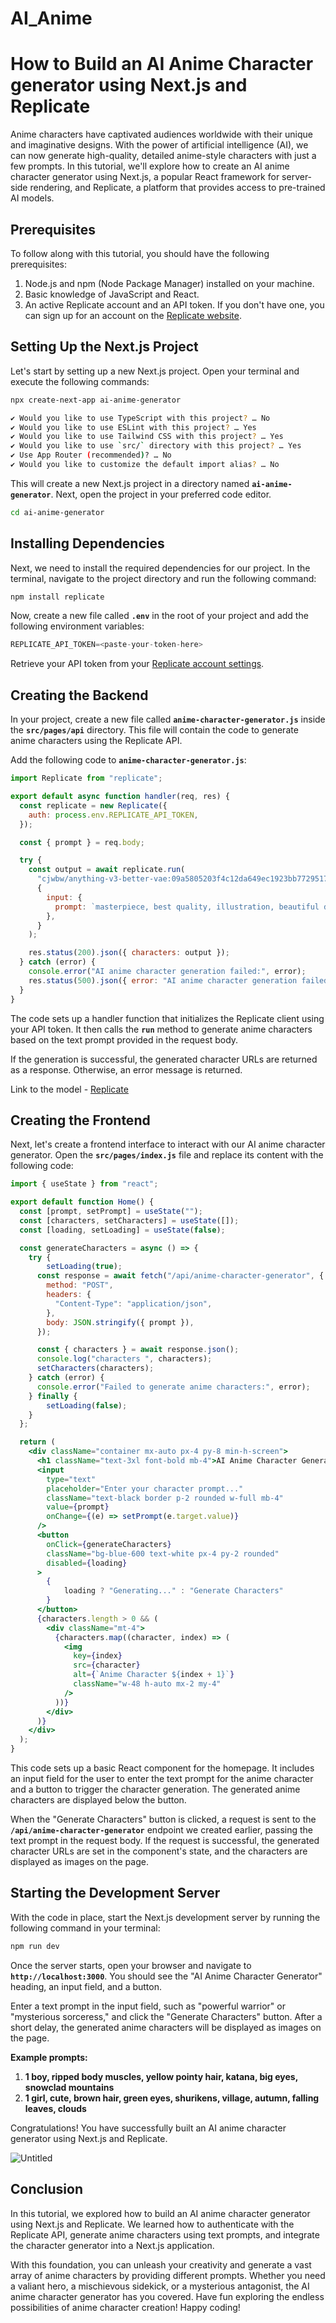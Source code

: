 # AI_Anime

# **How to Build an AI Anime Character generator using Next.js and Replicate**

Anime characters have captivated audiences worldwide with their unique and imaginative designs. With the power of artificial intelligence (AI), we can now generate high-quality, detailed anime-style characters with just a few prompts. In this tutorial, we'll explore how to create an AI anime character generator using Next.js, a popular React framework for server-side rendering, and Replicate, a platform that provides access to pre-trained AI models.

## **Prerequisites**

To follow along with this tutorial, you should have the following prerequisites:

1. Node.js and npm (Node Package Manager) installed on your machine.
2. Basic knowledge of JavaScript and React.
3. An active Replicate account and an API token. If you don't have one, you can sign up for an account on the [Replicate website](https://replicate.com/facebookresearch/musicgen).

## **Setting Up the Next.js Project**

Let's start by setting up a new Next.js project. Open your terminal and execute the following commands:

```bash
npx create-next-app ai-anime-generator

✔ Would you like to use TypeScript with this project? … No
✔ Would you like to use ESLint with this project? … Yes
✔ Would you like to use Tailwind CSS with this project? … Yes
✔ Would you like to use `src/` directory with this project? … Yes
✔ Use App Router (recommended)? … No
✔ Would you like to customize the default import alias? … No
```

This will create a new Next.js project in a directory named **`ai-anime-generator`**. Next, open the project in your preferred code editor.

```bash
cd ai-anime-generator
```

## **Installing Dependencies**

Next, we need to install the required dependencies for our project. In the terminal, navigate to the project directory and run the following command:

```bash
npm install replicate
```

Now, create a new file called **`.env`** in the root of your project and add the following environment variables:

```sql
REPLICATE_API_TOKEN=<paste-your-token-here>
```

Retrieve your API token from your [Replicate account settings](https://replicate.com/account/api-tokens).

## **Creating the Backend**

In your project, create a new file called **`anime-character-generator.js`** inside the **`src/pages/api`** directory. This file will contain the code to generate anime characters using the Replicate API.

Add the following code to **`anime-character-generator.js`**:

```jsx
import Replicate from "replicate";

export default async function handler(req, res) {
  const replicate = new Replicate({
    auth: process.env.REPLICATE_API_TOKEN,
  });

  const { prompt } = req.body;

  try {
    const output = await replicate.run(
      "cjwbw/anything-v3-better-vae:09a5805203f4c12da649ec1923bb7729517ca25fcac790e640eaa9ed66573b65",
      {
        input: {
          prompt: `masterpiece, best quality, illustration, beautiful detailed, finely detailed, dramatic light, intricate details, ${prompt}`,
        },
      }
    );

    res.status(200).json({ characters: output });
  } catch (error) {
    console.error("AI anime character generation failed:", error);
    res.status(500).json({ error: "AI anime character generation failed" });
  }
}
```

The code sets up a handler function that initializes the Replicate client using your API token. It then calls the **`run`** method to generate anime characters based on the text prompt provided in the request body.

If the generation is successful, the generated character URLs are returned as a response. Otherwise, an error message is returned.

Link to the model - [Replicate](https://replicate.com/cjwbw/anything-v3-better-vae)

## **Creating the Frontend**

Next, let's create a frontend interface to interact with our AI anime character generator. Open the **`src/pages/index.js`** file and replace its content with the following code:

```jsx
import { useState } from "react";

export default function Home() {
  const [prompt, setPrompt] = useState("");
  const [characters, setCharacters] = useState([]);
  const [loading, setLoading] = useState(false);

  const generateCharacters = async () => {
    try {
        setLoading(true);
      const response = await fetch("/api/anime-character-generator", {
        method: "POST",
        headers: {
          "Content-Type": "application/json",
        },
        body: JSON.stringify({ prompt }),
      });

      const { characters } = await response.json();
      console.log("characters ", characters);
      setCharacters(characters);
    } catch (error) {
      console.error("Failed to generate anime characters:", error);
    } finally {
        setLoading(false);
    }
  };

  return (
    <div className="container mx-auto px-4 py-8 min-h-screen">
      <h1 className="text-3xl font-bold mb-4">AI Anime Character Generator</h1>
      <input
        type="text"
        placeholder="Enter your character prompt..."
        className="text-black border p-2 rounded w-full mb-4"
        value={prompt}
        onChange={(e) => setPrompt(e.target.value)}
      />
      <button
        onClick={generateCharacters}
        className="bg-blue-600 text-white px-4 py-2 rounded"
        disabled={loading}
      >
        {
            loading ? "Generating..." : "Generate Characters"
        }
      </button>
      {characters.length > 0 && (
        <div className="mt-4">
          {characters.map((character, index) => (
            <img
              key={index}
              src={character}
              alt={`Anime Character ${index + 1}`}
              className="w-48 h-auto mx-2 my-4"
            />
          ))}
        </div>
      )}
    </div>
  );
}
```

This code sets up a basic React component for the homepage. It includes an input field for the user to enter the text prompt for the anime character and a button to trigger the character generation. The generated anime characters are displayed below the button.

When the "Generate Characters" button is clicked, a request is sent to the **`/api/anime-character-generator`** endpoint we created earlier, passing the text prompt in the request body. If the request is successful, the generated character URLs are set in the component's state, and the characters are displayed as images on the page.

## **Starting the Development Server**

With the code in place, start the Next.js development server by running the following command in your terminal:

```bash
npm run dev
```

Once the server starts, open your browser and navigate to **`http://localhost:3000`**. You should see the "AI Anime Character Generator" heading, an input field, and a button.

Enter a text prompt in the input field, such as "powerful warrior" or "mysterious sorceress," and click the "Generate Characters" button. After a short delay, the generated anime characters will be displayed as images on the page.

**Example prompts:** 

1. **1 boy, ripped body muscles, yellow pointy hair, katana, big eyes, snowclad mountains**
2. **1 girl, cute, brown hair, green eyes, shurikens, village, autumn, falling leaves, clouds**

Congratulations! You have successfully built an AI anime character generator using Next.js and Replicate.

![Untitled](Anime.webp)

## **Conclusion**

In this tutorial, we explored how to build an AI anime character generator using Next.js and Replicate. We learned how to authenticate with the Replicate API, generate anime characters using text prompts, and integrate the character generator into a Next.js application.

With this foundation, you can unleash your creativity and generate a vast array of anime characters by providing different prompts. Whether you need a valiant hero, a mischievous sidekick, or a mysterious antagonist, the AI anime character generator has you covered. Have fun exploring the endless possibilities of anime character creation! Happy coding!
